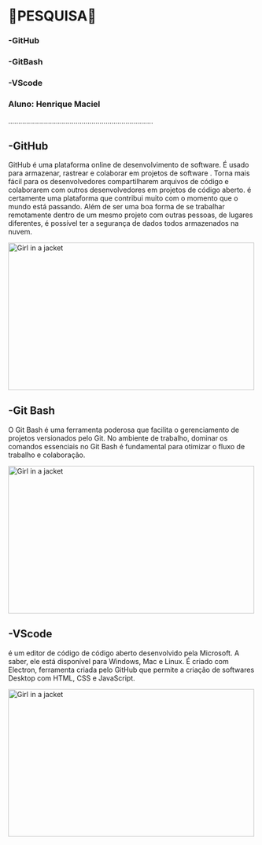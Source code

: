 # 🦁**PESQUISA**🦁
### -GitHub
### -GitBash
### -VScode
### **Aluno:** Henrique Maciel
.........................................................................
## **-GitHub**
GitHub é uma plataforma online de desenvolvimento de software.
É usado para armazenar, rastrear e colaborar em projetos de software . Torna mais fácil para os desenvolvedores compartilharem arquivos de código e colaborarem com outros desenvolvedores em projetos de código aberto.
 é certamente uma plataforma que contribui muito com o momento que o mundo está passando. Além de ser uma boa forma de se trabalhar remotamente dentro de um mesmo projeto com outras pessoas, de lugares diferentes, é possível ter a segurança de dados todos armazenados na nuvem.

<img src="https://www.webfx.com/wp-content/uploads/2022/08/github-logo.png" alt="Girl in a jacket" width="500" height="300">

## **-Git Bash**
O Git Bash é uma ferramenta poderosa que facilita o gerenciamento de projetos versionados pelo Git. No ambiente de trabalho, dominar os comandos essenciais no Git Bash é fundamental para otimizar o fluxo de trabalho e colaboração.

<img src="https://hermes.dio.me/articles/cover/c0fe2deb-42bb-4acc-b21f-1acb98e3cccd.jpg" alt="Girl in a jacket" width="500" height="300">

## **-VScode**
é um editor de código de código aberto desenvolvido pela Microsoft. A saber, ele está disponível para Windows, Mac e Linux. É criado com Electron, ferramenta criada pelo GitHub que permite a criação de softwares Desktop com HTML, CSS e JavaScript.

<img src="https://dkrn4sk0rn31v.cloudfront.net/uploads/2021/01/instalacao-do-vs-code-no-windows-linux-e-macos.png" alt="Girl in a jacket" width="500" height="300">
